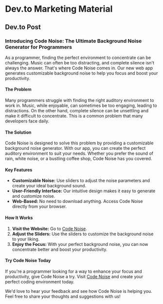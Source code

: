 # Dev.to Marketing Material

## Dev.to Post

### Introducing Code Noise: The Ultimate Background Noise Generator for Programmers

As a programmer, finding the perfect environment to concentrate can be challenging. Music can often be too distracting, and complete silence isn't always the answer. That's where Code Noise comes in. Our new web app generates customizable background noise to help you focus and boost your productivity.

#### The Problem

Many programmers struggle with finding the right auditory environment to work in. Music, while enjoyable, can sometimes be too engaging, leading to distractions. On the other hand, complete silence can be unsettling and make it difficult to concentrate. This is a common problem that many developers face daily.

#### The Solution

Code Noise is designed to solve this problem by providing a customizable background noise generator. With our app, you can create the perfect auditory environment to suit your needs. Whether you prefer the sound of rain, white noise, or a bustling coffee shop, Code Noise has you covered.

#### Key Features

- **Customizable Noise:** Use sliders to adjust the noise parameters and create your ideal background sound.
- **User-Friendly Interface:** Our intuitive design makes it easy to generate and customize noise.
- **Web-Based:** No need to download anything. Access Code Noise directly from your browser.

#### How It Works

1. **Visit the Website:** Go to [Code Noise](https://code-noise.vercel.app).
2. **Adjust the Sliders:** Use the sliders to customize the background noise to your liking.
3. **Enjoy the Focus:** With your perfect background noise, you can now concentrate better and boost your productivity.

#### Try Code Noise Today

If you're a programmer looking for a way to enhance your focus and productivity, give Code Noise a try. Visit [Code Noise](https://code-noise.vercel.app) and create your perfect coding environment today.

We'd love to hear your feedback and see how Code Noise is helping you. Feel free to share your thoughts and suggestions with us!

